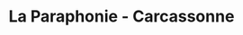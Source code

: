 ---
title: "La Paraphonie - Carcassonne"
url: /carcassonne/la-paraphonie-carcassonne/
shop: téléphone portable
---